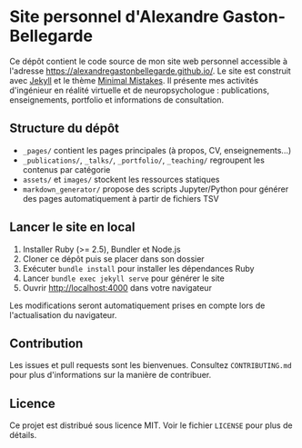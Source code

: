 # Site personnel d'Alexandre Gaston-Bellegarde

Ce dépôt contient le code source de mon site web personnel accessible à l'adresse <https://alexandregastonbellegarde.github.io/>.
Le site est construit avec [Jekyll](https://jekyllrb.com/) et le thème [Minimal Mistakes](https://github.com/mmistakes/minimal-mistakes). Il présente mes activités d'ingénieur en réalité virtuelle et de neuropsychologue : publications, enseignements, portfolio et informations de consultation.

## Structure du dépôt

- `_pages/` contient les pages principales (à propos, CV, enseignements...)
- `_publications/`, `_talks/`, `_portfolio/`, `_teaching/` regroupent les contenus par catégorie
- `assets/` et `images/` stockent les ressources statiques
- `markdown_generator/` propose des scripts Jupyter/Python pour générer des pages automatiquement à partir de fichiers TSV

## Lancer le site en local

1. Installer Ruby (>= 2.5), Bundler et Node.js
2. Cloner ce dépôt puis se placer dans son dossier
3. Exécuter `bundle install` pour installer les dépendances Ruby
4. Lancer `bundle exec jekyll serve` pour générer le site
5. Ouvrir <http://localhost:4000> dans votre navigateur

Les modifications seront automatiquement prises en compte lors de l'actualisation du navigateur.

## Contribution

Les issues et pull requests sont les bienvenues. Consultez `CONTRIBUTING.md` pour plus d'informations sur la manière de contribuer.

## Licence

Ce projet est distribué sous licence MIT. Voir le fichier `LICENSE` pour plus de détails.
